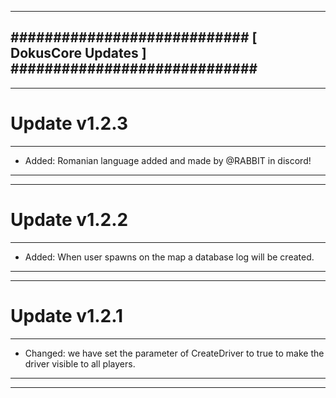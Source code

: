 --------------------------------------------------------------------------------
############################ [ DokusCore Updates ] #############################
--------------------------------------------------------------------------------
--------------------------------------------------------------------------------
# Update v1.2.3
--------------------------------------------------------------------------------
- Added: Romanian language added and made by @RABBIT in discord!
--------------------------------------------------------------------------------
--------------------------------------------------------------------------------
# Update v1.2.2
--------------------------------------------------------------------------------
- Added: When user spawns on the map a database log will be created.
--------------------------------------------------------------------------------
--------------------------------------------------------------------------------
# Update v1.2.1
--------------------------------------------------------------------------------
- Changed: we have set the parameter of CreateDriver to true to make the driver
  visible to all players.
--------------------------------------------------------------------------------
--------------------------------------------------------------------------------
